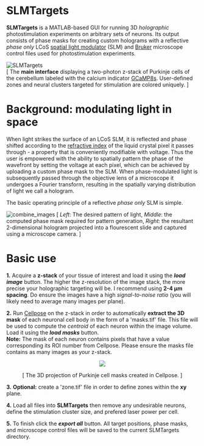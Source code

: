 # SLMTargets
**SLMTargets** is a MATLAB-based GUI for running 3D _holographic_ photostimulation experiments on arbitrary sets of neurons. Its output consists of  phase masks for creating custom holograms with a reflective _phase only_ LCoS [spatial light modulator](https://en.wikipedia.org/wiki/Spatial_light_modulator) (SLM) and [Bruker](https://www.bruker.com/en/products-and-solutions/mr.html?gclid=Cj0KCQjwj7CZBhDHARIsAPPWv3dGf_KSiU_riwNS8jdjhhcRLIdNeDB6sLp11rB1zRIoYhl91VFGrkQaAqXSEALw_wcB) microscope control files used for photostimulation experiments.

![SLMTargets](https://user-images.githubusercontent.com/81040584/191542064-5f83f272-53fc-4393-b11a-1dc8494e90d4.gif)  
[ The **main interface** displaying a two-photon z-stack of Purkinje cells of the cerebellum labeled with the calcium indicator [GCaMP8s](https://www.janelia.org/jgcamp8-calcium-indicators). User-defined zones and neural clusters targeted for stimulation are colored uniquely. ]
# Background: modulating light in space
When light strikes the surface of an LCoS SLM, it is reflected and phase shifted according to the [refractive index](https://en.wikipedia.org/wiki/Refractive_index) of the liquid crystal pixel it passes through - a property that is conveniently modifiable with voltage. Thus the user is empowered with the ability to spatially pattern the phase of the wavefront by setting the voltage at each pixel, which can be achieved by uploading a custom phase mask to the SLM. When phase-modulated light is subsequently passed through the objective lens of a microscope it undergoes a Fourier transform, resulting in the spatially varying distribution of light we call a hologram.  

The basic operating principle of a reflective _phase only_ SLM is simple. 

![combine_images](https://user-images.githubusercontent.com/81040584/191947510-60a9e911-c752-4e85-867b-5145b28aaafc.jpg)
[ _Left_: The desired pattern of light, _Middle_: the computed phase mask required for pattern generation, _Right_: the resultant 2-dimensional hologram projected into a flourescent slide and captured using a microscope camera. ]
# Basic use
**1.** Acquire a **z-stack** of your tissue of interest and load it using the **_load image_** button. The higher the z-resolution of the image stack, the more precise your holographic targeting will be. I recommend using **2-4 µm spacing**. Do ensure the images have a high _signal-to-noise ratio_ (you will likely need to average many images per plane).  

**2.** Run [Cellpose](https://github.com/MouseLand/cellpose) on the z-stack in order to automatically **extract the 3D mask** of each neuronal cell body in the form of a 'masks.tif' file. This file will be used to compute the _centroid_ of each neuron within the image volume. Load it using the **_load masks_** button.  
**Note:** The mask of each neuron contains pixels that have a value corresponding its ROI number from Cellpose. Please ensure the masks file contains as many images as your z-stack.  
            
<p align="center">
  <img src="https://user-images.githubusercontent.com/81040584/191570971-2d93cfdc-04a0-47f9-8645-fdbd26b1efa8.gif"/>
</p>
<p align="center">
[ The 3D projection of Purkinje cell masks created in Cellpose. ]
</p>

**3.** **Optional:** create a 'zone.tif' file in order to define zones within the **xy** plane.  

**4.** Load all files into **SLMTargets** then remove any undesirable neurons, define the stimulation cluster size, and prefered laser power per cell.  

**5.** To finish click the **_export all_** button. All target positions, phase masks, and microscope control files will be saved to the current SLMTargets directory.


